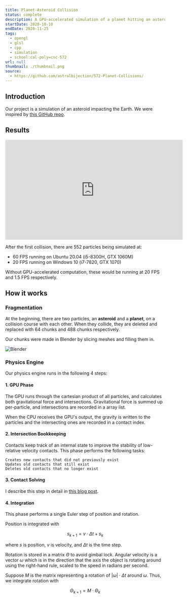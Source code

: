```yaml
---
title: Planet-Asteroid Collision
status: complete
description: A GPU-accelerated simulation of a planet hitting an asteroid
startDate: 2020-10-10
endDate: 2020-11-25
tags:
  - opengl
  - glsl
  - cpp
  - simulation
  - school:cal-poly=csc-572
url: null
thumbnail: ./thumbnail.png
source:
  - https://github.com/astralbijection/572-Planet-Collisions/
---
```


## Introduction

Our project is a simulation of an asteroid impacting the Earth. We were inspired by [this GitHub repo](https://github.com/mikkel92/Planet-asteroid-interaction).

## Results

<iframe width="560" height="315" src="https://www.youtube.com/embed/4lHT7ixTdS0" frameborder="0" allow="accelerometer; autoplay; clipboard-write; encrypted-media; gyroscope; picture-in-picture" allowfullscreen></iframe>

After the first collision, there are 552 particles being simulated at:

- 60 FPS running on Ubuntu 20.04 (i5-8300H, GTX 1060M)
- 20 FPS running on Windows 10 (i7-7820, GTX 1070)

Without GPU-accelerated computation, these would be running at 20 FPS and 1.5 FPS respectively.

## How it works

### Fragmentation

At the beginning, there are two particles, an **asteroid** and a **planet**, on a collision course with each other. When they collide, they are deleted and replaced with 64 chunks and 488 chunks respectively.

Our chunks were made in Blender by slicing meshes and filling them in.

![Blender](https://i.imgur.com/OtPyYSc.png)

### Physics Engine

Our physics engine runs in the following 4 steps:

#### 1. GPU Phase

The GPU runs through the cartesian product of all particles, and calculates both gravitational force and intersections. Gravitational force is summed up per-particle, and intersections are recorded in a array list.

When the CPU receives the GPU's output, the gravity is written to the particles and the intersecting ones are recorded in a contact index.

#### 2. Intersection Bookkeeping

Contacts keep track of an internal state to improve the stability of low-relative velocity contacts. This phase performs the following tasks:

    Creates new contacts that did not previously exist
    Updates old contacts that still exist
    Deletes old contacts that no longer exist

#### 3. Contact Solving

I describe this step in detail in [this blog post](https://astrid.tech/2020/11/22/n-body-collision).

#### 4. Integration

This phase performs a single Euler step of position and rotation.

Position is integrated with

$$s_{k+1} = v \cdot \Delta t + s_k$$

where $s$ is position, $v$ is velocity, and $\Delta t$ is the time step.

Rotation is stored in a matrix $\Theta$ to avoid gimbal lock. Angular velocity is a vector $\omega$ which is in the direction that the axis the object is rotating around using the right-hand rule, scaled to the speed in radians per second.

Suppose $M$ is the matrix representing a rotation of $|\omega|\cdot \Delta t$ around $\omega$. Thus, we integrate rotation with

$$\Theta_{k+1} = M \cdot \Theta_k$$
